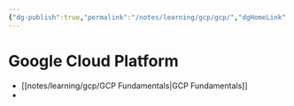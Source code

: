 ```yaml
---
{"dg-publish":true,"permalink":"/notes/learning/gcp/gcp/","dgHomeLink":true,"dgPassFrontmatter":false,"dgShowBacklinks":true,"dgShowLocalGraph":true}
---
```


# Google Cloud Platform

- [[notes/learning/gcp/GCP Fundamentals|GCP Fundamentals]]
- 